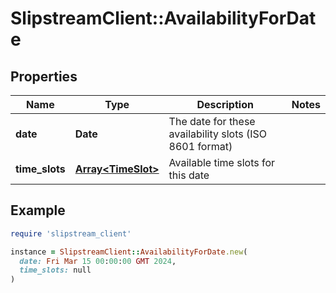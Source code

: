 # SlipstreamClient::AvailabilityForDate

## Properties

| Name | Type | Description | Notes |
| ---- | ---- | ----------- | ----- |
| **date** | **Date** | The date for these availability slots (ISO 8601 format) |  |
| **time_slots** | [**Array&lt;TimeSlot&gt;**](TimeSlot.md) | Available time slots for this date |  |

## Example

```ruby
require 'slipstream_client'

instance = SlipstreamClient::AvailabilityForDate.new(
  date: Fri Mar 15 00:00:00 GMT 2024,
  time_slots: null
)
```

